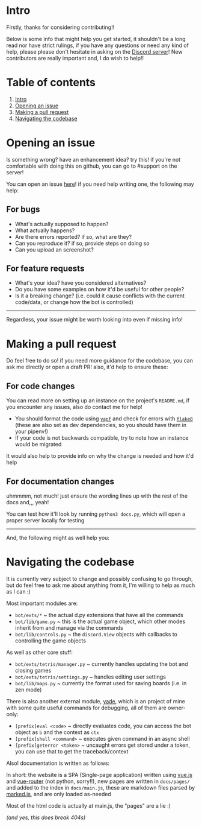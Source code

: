 # Intro

Firstly, thanks for considering contributing!!

Below is some info that might help you get started, it shouldn't be a long read nor have strict rulings, if you have any questions or need any kind of help, please please don't hesitate in asking on the [Discord server](https://discord.gg/ytJj3eQ74B)! New contributors are really important and, I do wish to help!!

# Table of contents

1. [Intro](#intro)
2. [Opening an issue](#opening-an-issue)
3. [Making a pull request](#making-a-pull-request)
4. [Navigating the codebase](#navigating-the-codebase)

# Opening an issue

Is something wrong? have an enhancement idea? try this! if you're not comfortable with doing this on github, you can go to #support on the server!

You can open an issue [here](https://github.com/dzshn/tetris-discord/issues/new/choose)! if you need help writing one, the following may help:

## For bugs

-   What's actually supposed to happen?
-   What actually happens?
-   Are there errors reported? if so, what are they?
-   Can you reproduce it? if so, provide steps on doing so
-   Can you upload an screenshot?

## For feature requests

-   What's your idea? have you considered alternatives?
-   Do you have some examples on how it'd be useful for other people?
-   Is it a breaking change? (i.e. could it cause conflicts with the current code/data, or change how the bot is controlled)

---

Regardless, your issue might be worth looking into even if missing info!

# Making a pull request

Do feel free to do so! if you need more guidance for the codebase, you can ask me directly or open a draft PR! also, it'd help to ensure these:

## For code changes

You can read more on setting up an instance on the project's `README.md`, if you encounter any issues, also do contact me for help!

-   You should format the code using [`yapf`](https://pypi.org/project/yapf/) and check for errors with [`flake8`](https://flake8.pycqa.org/) (these are also set as dev dependencies, so you should have them in your pipenv!)
-   If your code is not backwards compatible, try to note how an instance would be migrated

It would also help to provide info on why the change is needed and how it'd help

## For documentation changes

uhmmmm, not much! just ensure the wording lines up with the rest of the docs and,,, yeah!

You can test how it'll look by running `python3 docs.py`, which will open a proper server locally for testing

---

And, the following might as well help you:

# Navigating the codebase

It is currently very subject to change and possibly confusing to go through, but do feel free to ask me about anything from it, I'm willing to help as much as I can :)

Most important modules are:

-   `bot/exts/*` ~ the actual d.py extensions that have all the commands
-   `bot/lib/game.py` ~ this is the actual game object, which other modes inherit from and manage via the commands
-   `bot/lib/controls.py` ~ the `discord.View` objects with callbacks to controlling the game objects

As well as other core stuff:

-   `bot/exts/tetris/manager.py` ~ currently handles updating the bot and closing games
-   `bot/exts/tetris/settings.py` ~ handles editing user settings
-   `bot/lib/maps.py` ~ currently the format used for saving boards (i.e. in zen mode)

There is also another external module, [yade](https://github.com/dzshn/yade), which is an project of mine with some quite useful commands for debugging, all of them are owner-only:

-   `[prefix]eval <code>` ~ directly evaluates code, you can access the bot object as `b` and the context as `ctx`
-   `[prefix]shell <command>` ~ executes given command in an async shell
-   `[prefix]geterror <token>` ~ uncaught errors get stored under a token, you can use that to get the traceback/context

Also! documentation is written as follows:

In short: the website is a SPA (Single-page application) written using [vue.js](https://vuejs.org/) and [vue-router](https://next.router.vuejs.org/) (not python, sorry!!), new pages are written in `docs/pages/` and added to the index in `docs/main.js`, these are markdown files parsed by [marked.js](https://marked.js.org/), and are only loaded as-needed

Most of the html code is actually at main.js, the "pages" are a lie :)

_(and yes, this does break 404s)_

